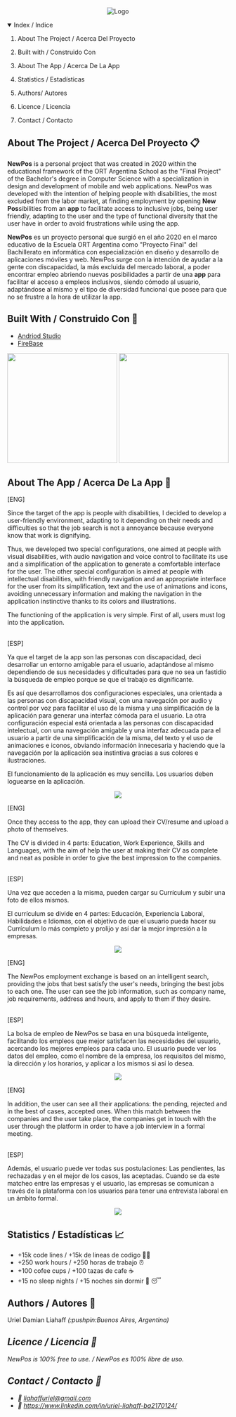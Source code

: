 <link rel="stylesheet" href="https://use.fontawesome.com/releases/v5.14.0/css/all.css" integrity="sha384-HzLeBuhoNPvSl5KYnjx0BT+WB0QEEqLprO+NBkkk5gbc67FTaL7XIGa2w1L0Xbgc" crossorigin="anonymous">

<!-- PROJECT LOGO -->
<br />
<p align="center">
    <img src="https://user-images.githubusercontent.com/57404639/101440533-ab7a6400-38f5-11eb-9022-28a904c70cf1.png" alt="Logo" >
  </a>
  


<!-- TABLE OF CONTENTS -->
<details open="open">
  <summary>Index / Indice</summary>
  <ol>
    <li>
      <p>About The Project / Acerca Del Proyecto</p>
    </li>
    <li>
      <p> Built with / Construido Con</p>
    </li>
      <li>
      <p> About The App / Acerca De La App</p>
    </li>
        <li>
      <p> Statistics / Estadísticas</p>
    </li>
        <li>
      <p> Authors/ Autores</p>
    </li>
        <li>
      <p> Licence / Licencia</p>
    </li>
        <li>
      <p> Contact / Contacto</p>
    </li>
  </ol>
</details>




## About The Project / Acerca Del Proyecto :clipboard:

<strong>NewPos</strong> is a personal project that was created in 2020 within the educational framework of the ORT Argentina School as the "Final Project" of the Bachelor's degree in Computer Science with a specialization in design and development of mobile and web applications. NewPos was developed with the intention of helping people with disabilities, the most excluded from the labor market, at finding employment by opening <strong>New Pos</strong>sibilities from an <strong>app</strong> to facilitate access to inclusive jobs, being user friendly, adapting to the user and the type of functional diversity that the user have in order to avoid frustrations while using the app.

<strong>NewPos</strong> es un proyecto personal que surgió en el año 2020 en el marco educativo de la Escuela ORT Argentina como "Proyecto Final" del Bachillerato en informática con especialización en diseño y desarrollo de aplicaciones móviles y web. NewPos surge con la intención de ayudar a la gente con discapacidad, la más excluida del mercado laboral, a poder encontrar empleo abriendo nuevas posibilidades a partir de una <strong>app</strong> para facilitar el acceso a empleos inclusivos, siendo cómodo al usuario, adaptándose al mismo y el tipo de diversidad funcional que posee para que no se frustre a la hora de utilizar la app. 

## Built With / Construido Con :hammer:

* [Andriod Studio](https://developer.android.com/studio)
* [FireBase](https://firebase.google.com/)


<p float="left" align="center">
  <img src="https://2.bp.blogspot.com/-tzm1twY_ENM/XlCRuI0ZkRI/AAAAAAAAOso/BmNOUANXWxwc5vwslNw3WpjrDlgs9PuwQCLcBGAsYHQ/s1600/pasted%2Bimage%2B0.png" height="250" width="250" />
  <img src="https://cdn.shortpixel.ai/client/q_glossy,ret_img,w_502,h_518/https://keytotech.com/wp-content/uploads/2019/05/firebase.png" height="250" width="250" /> 
</p>

## About The App / Acerca De La App :iphone:
[ENG]
<p>Since the target of the app is people with disabilities, I decided to develop a user-friendly environment, adapting to it depending on their needs and difficulties so that the job search is not a annoyance because everyone know that work is dignifying.</p>
<p>Thus, we developed two special configurations, one aimed at people with visual disabilities, with audio navigation and voice control to facilitate its use and a simplification of the application to generate a comfortable interface for the user. The other special configuration is aimed at people with intellectual disabilities, with friendly navigation and an appropriate interface for the user from its simplification, text and the use of animations and icons, avoiding unnecessary information and making the navigation in the application instinctive thanks to its colors and illustrations.</p>
<p>The functioning of the application is very simple. First of all, users must log into the application.</p>
<br>
[ESP]
<p>Ya que el target de la app son las personas con discapacidad, deci desarrollar un entorno amigable para el usuario, adaptándose al mismo dependiendo de sus necesidades y dificultades para que no sea un fastidio la búsqueda de empleo porque se que el trabajo es dignificante.</p>
<p>Es así que desarrollamos dos configuraciones especiales, una orientada a las personas con discapacidad visual,  con una navegación por audio y control por voz para facilitar el uso de la misma y una simplificación de la aplicación para generar una interfaz cómoda para el usuario. La otra configuración especial está orientada a las personas con discapacidad intelectual, con una navegación amigable y una interfaz adecuada para el usuario a partir de una simplificación de la misma, del texto y el uso de animaciones e iconos, obviando información innecesaria y haciendo que la navegación por la aplicación sea instintiva gracias a sus colores e ilustraciones. </p>
<p>El funcionamiento de la aplicación es muy sencilla. Los usuarios deben loguearse en la aplicación.</p>
<p align="center">
  <img src="https://user-images.githubusercontent.com/57404639/101718505-18216a00-3a80-11eb-9bdf-442aa8c5a780.png" />
</p>
[ENG]
<p>Once they access to the app, they can upload their CV/resume and upload a photo of themselves.</p>
<p>The CV is divided in 4 parts: Education, Work Experience, Skills and Languages, with the aim of help the user at making their CV as complete and neat as posible in order to give the best impression to the companies.</p> 
<br>
[ESP]
<p>Una vez que acceden a la misma, pueden cargar su Currículum y subir una foto de ellos mismos.</p>
<p>El currículum se divide en 4 partes: Educación, Experiencia Laboral, Habilidades e Idiomas, con el objetivo de que el usuario pueda hacer su Currículum lo más completo y prolijo y así dar la mejor impresión a la empresas.</p> 
<p align="center">
  <img src="https://user-images.githubusercontent.com/57404639/101719687-9da61980-3a82-11eb-8506-7b2c92f5aeeb.gif" /></p>
 [ENG]
<p>The NewPos employment exchange is based on an intelligent search, providing the jobs that best satisfy the user's needs, bringing the best jobs to each one. The user can see the job information, such as company name, job requirements, address and hours, and apply to them if they desire.
</p> 
<br>
[ESP]
<p>La bolsa de empleo de NewPos se basa en una búsqueda inteligente, facilitando los empleos que mejor satisfacen las necesidades del usuario, acercando los mejores empleos para cada uno. El usuario puede ver los datos del empleo, como el nombre de la empresa, los requisitos del mismo, la dirección y los horarios, y aplicar a los mismos si así lo desea.</p> 
<p align="center">
  <img src="https://user-images.githubusercontent.com/57404639/101719712-a8f94500-3a82-11eb-9431-12453e9c02a5.gif" /></p>
[ENG]
<p>In addition, the user can see all their applications: the pending, rejected and in the best of cases, accepted ones. When this match between the companies and the user take place, the companies get in touch with the user through the platform in order to have a job interview in a formal meeting.</p>
<br>
[ESP]
<p>Además, el usuario puede ver todas sus postulaciones: Las pendientes, las rechazadas y en el mejor de los casos, las aceptadas. Cuando se da este matcheo entre las empresas y el usuario, las empresas se comunican a través de la plataforma con los usuarios para tener una entrevista laboral en un ámbito formal. </p>
<p align="center">
 <img src="https://user-images.githubusercontent.com/57404639/101719838-efe73a80-3a82-11eb-90c6-0ca14ebe9792.gif" /></p>
  
  
## Statistics / Estadísticas :chart_with_upwards_trend:	

* +15k code lines / +15k de lineas de codigo 👨‍💻
* +250 work hours / +250 horas de trabajo :alarm_clock:
* +100 cofee cups / +100 tazas de cafe :coffee:
* +15 no sleep nights / +15 noches sin dormir 🚫 :sleeping:

## Authors / Autores :man:

<p>Uriel Damian Liahaff <i>(:pushpin:Buenos Aires, Argentina)<i></p>

## Licence / Licencia :page_facing_up:
NewPos is 100% free to use. / NewPos es 100% libre de uso. 
## Contact / Contacto :email:
* :email: liahaffuriel@gmail.com
* :link: https://www.linkedin.com/in/uriel-liahaff-ba2170124/



